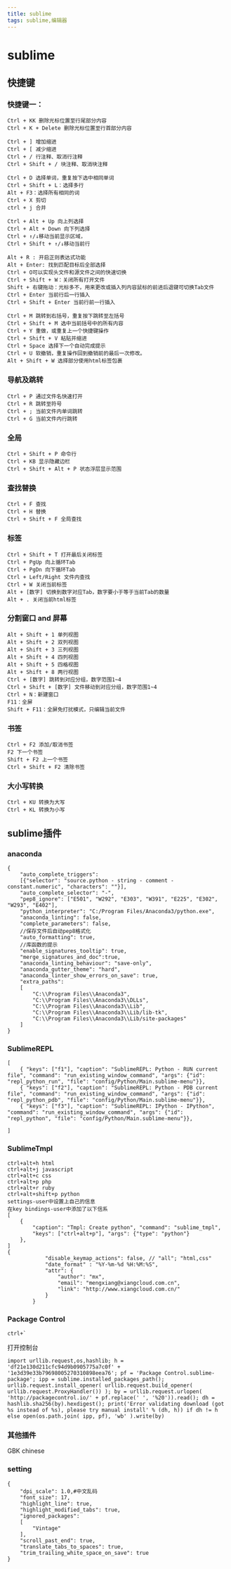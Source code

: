 ```yaml
---
title: sublime
tags: sublime,编辑器
---
```

# sublime
## 快捷键
### 快捷键一：
    Ctrl + KK 删除光标位置至行尾部分内容
    Ctrl + K + Delete 删除光标位置至行首部分内容

    Ctrl + ] 增加缩进
    Ctrl + [ 减少缩进
    Ctrl + / 行注释、取消行注释
    Ctrl + Shift + / 块注释、取消块注释

    Ctrl + D 选择单词，重复按下选中相同单词
    Ctrl + Shift + L：选择多行
    Alt + F3：选择所有相同的词
    Ctrl + X 剪切
    ctrl + j 合并

    Ctrl + Alt + Up 向上列选择
    Ctrl + Alt + Down 向下列选择
    Ctrl + ↑/↓移动当前显示区域，
    Ctrl + Shift + ↑/↓移动当前行

    Alt + R : 开启正则表达式功能
    Alt + Enter: 找到匹配目标后全部选择
    Ctrl + O可以实现头文件和源文件之间的快速切换
    Ctrl + Shift + W：关闭所有打开文件
    Shift + 右键拖动：光标多不，用来更改或插入列内容鼠标的前进后退键可切换Tab文件
    Ctrl + Enter 当前行后一行插入
    Ctrl + Shift + Enter 当前行前一行插入

    Ctrl + M 跳转到右括号，重复按下跳转至左括号
    Ctrl + Shift + M 选中当前括号中的所有内容
    Ctrl + Y 重做，或重复上一个快捷键操作
    Ctrl + Shift + V 粘贴并缩进
    Ctrl + Space 选择下一个自动完成提示
    Ctrl + U 软撤销，重复操作回到撤销前的最后一次修改。
    Alt + Shift + W 选择部分使用html标签包裹
### 导航及跳转
    Ctrl + P 通过文件名快速打开
    Ctrl + R 跳转至符号
    Ctrl + ; 当前文件内单词跳转
    Ctrl + G 当前文件内行跳转
### 全局
    Ctrl + Shift + P 命令行
    Ctrl + KB 显示隐藏边栏
    Ctrl + Shift + Alt + P 状态浮层显示范围
### 查找替换
    Ctrl + F 查找
    Ctrl + H 替换
    Ctrl + Shift + F 全局查找
### 标签
    Ctrl + Shift + T 打开最后关闭标签
    Ctrl + PgUp 向上循环Tab
    Ctrl + PgDn 向下循环Tab
    Ctrl + Left/Right 文件内查找
    Ctrl + W 关闭当前标签
    Alt + [数字] 切换到数字对应Tab，数字要小于等于当前Tab的数量
    Alt + . 关闭当前html标签
### 分割窗口 and 屏幕
    Alt + Shift + 1 单列视图
    Alt + Shift + 2 双列视图
    Alt + Shift + 3 三列视图
    Alt + Shift + 4 四列视图
    Alt + Shift + 5 四格视图
    Alt + Shift + 8 两行视图
    Ctrl + [数字] 跳转到对应分组，数字范围1~4
    Ctrl + Shift + [数字] 文件移动到对应分组，数字范围1~4
    Ctrl + N：新建窗口
    F11：全屏
    Shift + F11：全屏免打扰模式，只编辑当前文件
### 书签
    Ctrl + F2 添加/取消书签
    F2 下一个书签
    Shift + F2 上一个书签
    Ctrl + Shift + F2 清除书签

### 大小写转换

    Ctrl + KU 转换为大写
    Ctrl + KL 转换为小写

## sublime插件
### anaconda
    {
        "auto_complete_triggers":
        [{"selector": "source.python - string - comment - constant.numeric", "characters": ""}],
        "auto_complete_selector": "-",
        "pep8_ignore": ["E501", "W292", "E303", "W391", "E225", "E302", "W293", "E402"],
        "python_interpreter": "C:/Program Files/Anaconda3/python.exe",
        "anaconda_linting": false,
        "complete_parameters": false,
        //保存文件后自动pep8格式化
        "auto_formatting": true,
        //库函数的提示
        "enable_signatures_tooltip": true,
        "merge_signatures_and_doc":true,
        "anaconda_linting_behaviour": "save-only",
        "anaconda_gutter_theme": "hard",
        "anaconda_linter_show_errors_on_save": true,
        "extra_paths":
        [
            "C:\\Program Files\\Anaconda3",
            "C:\\Program Files\\Anaconda3\\DLLs",
            "C:\\Program Files\\Anaconda3\\Lib",
            "C:\\Program Files\\Anaconda3\\Lib/lib-tk",
            "C:\\Program Files\\Anaconda3\\Lib/site-packages"
        ]
    }
### SublimeREPL
    [
        { "keys": ["f1"], "caption": "SublimeREPL: Python - RUN current file", "command": "run_existing_window_command", "args": {"id": "repl_python_run", "file": "config/Python/Main.sublime-menu"}},
        { "keys": ["f2"], "caption": "SublimeREPL: Python - PDB current file", "command": "run_existing_window_command", "args": {"id": "repl_python_pdb", "file": "config/Python/Main.sublime-menu"}},
        { "keys": ["f3"], "caption": "SublimeREPL: IPython - IPython", "command": "run_existing_window_command", "args": {"id": "repl_python", "file": "config/Python/Main.sublime-menu"}},

    ]
### SublimeTmpl
    ctrl+alt+h html
    ctrl+alt+j javascript
    ctrl+alt+c css
    ctrl+alt+p php
    ctrl+alt+r ruby
    ctrl+alt+shift+p python
    settings-user中设置上自己的信息
    在key bindings-user中添加了以下信系
    [
        {
            "caption": "Tmpl: Create python", "command": "sublime_tmpl",
            "keys": ["ctrl+alt+p"], "args": {"type": "python"}
        },
    ]
    {
                "disable_keymap_actions": false, // "all"; "html,css"
                "date_format" : "%Y-%m-%d %H:%M:%S",
                "attr": {
                    "author": "mx",
                    "email": "mengxiang@xiangcloud.com.cn",
                    "link": "http://www.xiangcloud.com.cn/"
                }
            }
### Package Control
    ctrl+`
打开控制台
```
import urllib.request,os,hashlib; h = 'df21e130d211cfc94d9b0905775a7c0f' + '1e3d39e33b79698005270310898eea76'; pf = 'Package Control.sublime-package'; ipp = sublime.installed_packages_path(); urllib.request.install_opener( urllib.request.build_opener( urllib.request.ProxyHandler()) ); by = urllib.request.urlopen( 'http://packagecontrol.io/' + pf.replace(' ', '%20')).read(); dh = hashlib.sha256(by).hexdigest(); print('Error validating download (got %s instead of %s), please try manual install' % (dh, h)) if dh != h else open(os.path.join( ipp, pf), 'wb' ).write(by)
```
### 其他插件
GBK
chinese
###  setting
```
{
    "dpi_scale": 1.0,#中文乱码
    "font_size": 17,
    "highlight_line": true,
    "highlight_modified_tabs": true,
    "ignored_packages":
    [
        "Vintage"
    ],
    "scroll_past_end": true,
    "translate_tabs_to_spaces": true,
    "trim_trailing_white_space_on_save": true
}
```

